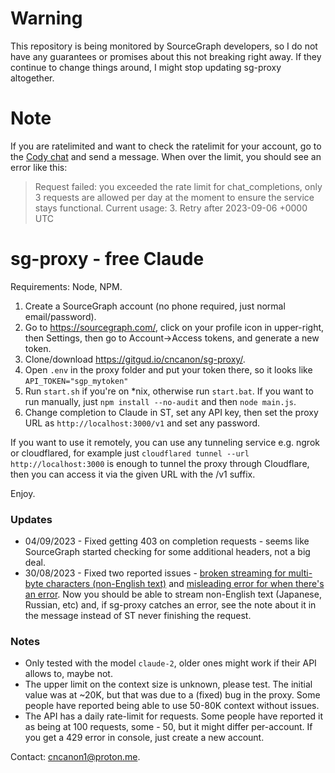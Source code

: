# Warning
This repository is being monitored by SourceGraph developers, so I do not have any guarantees or promises about this not breaking right away.
If they continue to change things around, I might stop updating sg-proxy altogether.

# Note
If you are ratelimited and want to check the ratelimit for your account, go to the [Cody chat](https://dereferer.me/?https%3A//sourcegraph.com/cody) and send a message. When over the limit, you should see an error like this:
>Request failed: you exceeded the rate limit for chat_completions, only 3 requests are allowed per day at the moment to ensure the service stays functional. Current usage: 3. Retry after 2023-09-06 <time> +0000 UTC


# sg-proxy - free Claude

Requirements: Node, NPM.

1) Create a SourceGraph account (no phone required, just normal email/password).
2) Go to https://sourcegraph.com/, click on your profile icon in upper-right, then Settings, then go to Account->Access tokens, and generate a new token.
3) Clone/download https://gitgud.io/cncanon/sg-proxy/.
4) Open `.env` in the proxy folder and put your token there, so it looks like `API_TOKEN="sgp_mytoken"`
5) Run `start.sh` if you're on *nix, otherwise run `start.bat`. If you want to run manually, just `npm install --no-audit` and then `node main.js`. 
6) Change completion to Claude in ST, set any API key, then set the proxy URL as `http://localhost:3000/v1` and set any password.

If you want to use it remotely, you can use any tunneling service e.g. ngrok or cloudflared, for example just `cloudflared tunnel --url http://localhost:3000` is enough to tunnel the proxy through Cloudflare, then you can access it via the given URL with the /v1 suffix.

Enjoy.

### Updates
- 04/09/2023 - Fixed getting 403 on completion requests - seems like SourceGraph started checking for some additional headers, not a big deal. 
- 30/08/2023 - Fixed two reported issues - [broken streaming for multi-byte characters (non-English text)](https://gitgud.io/cncanon/sg-proxy/-/issues/2) and [misleading error for when there's an error](https://gitgud.io/cncanon/sg-proxy/-/issues/1). Now you should be able to stream non-English text (Japanese, Russian, etc) and, if sg-proxy catches an error, see the note about it in the message instead of ST never finishing the request. 

### Notes
- Only tested with the model `claude-2`, older ones might work if their API allows to, maybe not.
- The upper limit on the context size is unknown, please test. The initial value was at ~20K, but that was due to a (fixed) bug in the proxy. Some people have reported being able to use 50-80K context without issues.
- The API has a daily rate-limit for requests. Some people have reported it as being at 100 requests, some - 50, but it might differ per-account. If you get a 429 error in console, just create a new account.

Contact: cncanon1@proton.me.
